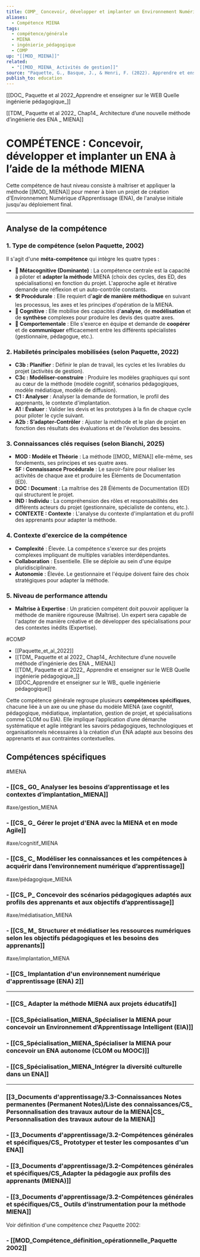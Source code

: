 ```yaml
---
title: COMP_ Concevoir, développer et implanter un Environnement Numérique d’Apprentissage (ENA) à l’aide de la méthode MIENA
aliases:
  - Compétence MIENA
tags:
  - compétence/générale
  - MIENA
  - ingénierie_pédagogique
  - COMP
up: "[[MOD_ MIENA]]"
related:
  - "[[MOD_ MIENA_ Activités de gestion]]"
source: "Paquette, G., Basque, J., & Henri, F. (2022). Apprendre et enseigner sur le Web: quelle ingénierie pédagogique? Dans *ARCHITECTURE D’UNE NOUVELLE MÉTHODE D’INGÉNIERIE DES ENVIRONNEMENTS NUMÉRIQUES D’APPRENTISSAGE : LA MIENA* (chap. 14)."
publish_to: education
---
```

[[DOC_ Paquette et al 2022_Apprendre et enseigner sur le WEB Quelle ingénierie pédagogique_]]

[[TDM_ Paquette et al 2022_ Chap14_ Architecture d’une nouvelle méthode d’ingénierie des ENA _ MIENA]] 
# COMPÉTENCE : Concevoir, développer et implanter un ENA à l’aide de la méthode MIENA

Cette compétence de haut niveau consiste à maîtriser et appliquer la méthode [[MOD_ MIENA]] pour mener à bien un projet de création d'Environnement Numérique d’Apprentissage (ENA), de l'analyse initiale jusqu'au déploiement final.

---
## Analyse de la compétence

### 1. Type de compétence (selon Paquette, 2002)

Il s'agit d'une **méta-compétence** qui intègre les quatre types :
- **🔁 Métacognitive (Dominante)** : La compétence centrale est la capacité à piloter et **adapter la méthode** MIENA (choix des cycles, des ED, des spécialisations) en fonction du projet. L'approche agile et itérative demande une réflexion et un auto-contrôle constants.
- **🛠️ Procédurale** : Elle requiert d'**agir de manière méthodique** en suivant les processus, les axes et les principes d'opération de la MIENA.
- **🧠 Cognitive** : Elle mobilise des capacités d'**analyse**, de **modélisation** et de **synthèse** complexes pour produire les devis des quatre axes.
- **💬 Comportementale** : Elle s'exerce en équipe et demande de **coopérer** et de **communiquer** efficacement entre les différents spécialistes (gestionnaire, pédagogue, etc.).

### 2. Habiletés principales mobilisées (selon Paquette, 2022)

- **C3b : Planifier** : Définir le plan de travail, les cycles et les livrables du projet (activités de gestion).
- **C3c : Modéliser-construire** : Produire les modèles graphiques qui sont au cœur de la méthode (modèle cognitif, scénarios pédagogiques, modèle médiatique, modèle de diffusion).
- **C1 : Analyser** : Analyser la demande de formation, le profil des apprenants, le contexte d'implantation.
- **A1 : Évaluer** : Valider les devis et les prototypes à la fin de chaque cycle pour piloter le cycle suivant.
- **A2b : S’adapter-Contrôler** : Ajuster la méthode et le plan de projet en fonction des résultats des évaluations et de l'évolution des besoins.

### 3. Connaissances clés requises (selon Bianchi, 2025)

- **MOD : Modèle et Théorie** : La méthode [[MOD_ MIENA]] elle-même, ses fondements, ses principes et ses quatre axes.
- **SF : Connaissance Procédurale** : Le savoir-faire pour réaliser les activités de chaque axe et produire les Éléments de Documentation (ED).
- **DOC : Document** : La maîtrise des 28 Éléments de Documentation (ED) qui structurent le projet.
- **IND : Individu** : La compréhension des rôles et responsabilités des différents acteurs du projet (gestionnaire, spécialiste de contenu, etc.).
- **CONTEXTE : Contexte** : L'analyse du contexte d'implantation et du profil des apprenants pour adapter la méthode.

### 4. Contexte d'exercice de la compétence

- **Complexité** : Élevée. La compétence s'exerce sur des projets complexes impliquant de multiples variables interdépendantes.
- **Collaboration** : Essentielle. Elle se déploie au sein d'une équipe pluridisciplinaire.
- **Autonomie** : Élevée. Le gestionnaire et l'équipe doivent faire des choix stratégiques pour adapter la méthode.

### 5. Niveau de performance attendu

- **Maîtrise à Expertise** : Un praticien compétent doit pouvoir appliquer la méthode de manière rigoureuse (Maîtrise). Un expert sera capable de l'adapter de manière créative et de développer des spécialisations pour des contextes inédits (Expertise).



#COMP

- [[Paquette_et_al_2022]]
- [[TDM_ Paquette et al 2022_ Chap14_ Architecture d’une nouvelle méthode d’ingénierie des ENA _ MIENA]]
- [[TDM_ Paquette et al 2022_ Apprendre et enseigner sur le WEB Quelle ingénierie pédagogique_]]
- [[DOC_Apprendre et enseigner sur le WB_ quelle ingénierie pédagogique]]

Cette compétence générale regroupe plusieurs **compétences spécifiques**, chacune liée à un axe ou une phase du modèle MIENA (axe cognitif, pédagogique, médiatique, implantation, gestion de projet, et spécialisations comme CLOM ou EIA). Elle implique l’application d’une démarche systématique et agile intégrant les savoirs pédagogiques, technologiques et organisationnels nécessaires à la création d’un ENA adapté aux besoins des apprenants et aux contraintes contextuelles.



## **Compétences spécifiques**

#MIENA 
### - [[CS_ G0_ Analyser les besoins d’apprentissage et les contextes d’implantation_MIENA]]


#axe/gestion_MIENA 
### - [[CS_ G_ Gérer le projet d'ENA avec la MIENA et en mode Agile]] 


#axe/cognitif_MIENA 
### - [[CS_ C_ Modéliser les connaissances et les compétences à acquérir dans l’environnement numérique d’apprentissage]]


#axe/pédagogique_MIENA 
### - [[CS_ P_ Concevoir des scénarios pédagogiques adaptés aux profils des apprenants et aux objectifs d’apprentissage]]


#axe/médiatisation_MIENA 
### - [[CS_ M_ Structurer et médiatiser les ressources numériques selon les objectifs pédagogiques et les besoins des apprenants]]


#axe/implantation_MIENA 
### - [[CS_ Implantation d'un environnement numérique d'apprentissage (ENA) 2]]




--------------------------------------------------------------------


### - [[CS_ Adapter la méthode MIENA aux projets éducatifs]]


### - [[CS_Spécialisation_MIENA_Spécialiser la MIENA pour concevoir un Environnement d’Apprentissage Intelligent (EIA)]]


### - [[CS_Spécialisation_MIENA_Spécialiser la MIENA pour concevoir un ENA autonome (CLOM ou MOOC)]]


### - [[CS_Spécialisation_MIENA_Intégrer la diversité culturelle dans un ENA]]


-----------------------------------------------------


### [[3_Documents d'apprentissage/3.3-Connaissances Notes permanentes (Permanent Notes)/Liste des connaissances/CS_ Personnalisation des travaux autour de la MIENA|CS_ Personnalisation des travaux autour de la MIENA]] 


### - [[3_Documents d'apprentissage/3.2-Compétences générales et spécifiques/CS_ Prototyper et tester les composantes d'un ENA]]


### - [[3_Documents d'apprentissage/3.2-Compétences générales et spécifiques/CS_Adapter la pédagogie aux profils des apprenants (MIENA)]]


### - [[3_Documents d'apprentissage/3.2-Compétences générales et spécifiques/CS_ Outils d'instrumentation pour la méthode MIENA]]



Voir définition d'une compétence chez Paquette 2002: 
### - [[MOD_Compétence_définition_opérationnelle_Paquette 2002]]